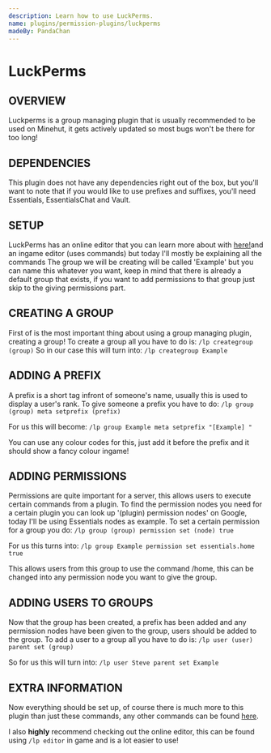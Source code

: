 ```yaml
---
description: Learn how to use LuckPerms.
name: plugins/permission-plugins/luckperms
madeBy: PandaChan
---
```


# LuckPerms

## OVERVIEW

Luckperms is a group managing plugin that is usually recommended to be used on Minehut, it gets actively updated so most bugs won't be there for too long!

## DEPENDENCIES

This plugin does not have any dependencies right out of the box, but you'll want to note that if you would like to use prefixes and suffixes, you'll need Essentials, EssentialsChat and Vault.

## SETUP

LuckPerms has an online editor that you can learn more about with [here!](lp.md)and an ingame editor \(uses commands\) but today I'll mostly be explaining all the commands The group we will be creating will be called 'Example' but you can name this whatever you want, keep in mind that there is already a default group that exists, if you want to add permissions to that group just skip to the giving permissions part.

## CREATING A GROUP

First of is the most important thing about using a group managing plugin, creating a group! To create a group all you have to do is: `/lp creategroup (group)` So in our case this will turn into: `/lp creategroup Example`

## ADDING A PREFIX

A prefix is a short tag infront of someone's name, usually this is used to display a user's rank. To give someone a prefix you have to do: `/lp group (group) meta setprefix (prefix)`

For us this will become: `/lp group Example meta setprefix "[Example] "`

You can use any colour codes for this, just add it before the prefix and it should show a fancy colour ingame!

## ADDING PERMISSIONS

Permissions are quite important for a server, this allows users to execute certain commands from a plugin. To find the permission nodes you need for a certain plugin you can look up '\(plugin\) permission nodes' on Google, today I'll be using Essentials nodes as example. To set a certain permission for a group you do: `/lp group (group) permission set (node) true`

For us this turns into: `/lp group Example permission set essentials.home true`

This allows users from this group to use the command /home, this can be changed into any permission node you want to give the group.

## ADDING USERS TO GROUPS

Now that the group has been created, a prefix has been added and any permission nodes have been given to the group, users should be added to the group. To add a user to a group all you have to do is: `/lp user (user) parent set (group)`

So for us this will turn into: `/lp user Steve parent set Example`

## EXTRA INFORMATION

Now everything should be set up, of course there is much more to this plugin than just these commands, any other commands can be found [here](https://github.com/lucko/LuckPerms/wiki/Command-Usage).

I also **highly** recommend checking out the online editor, this can be found using `/lp editor` in game and is a lot easier to use!
